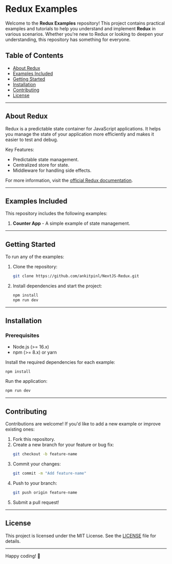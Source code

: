 # Redux Examples

Welcome to the **Redux Examples** repository! This project contains practical examples and tutorials to help you understand and implement **Redux** in various scenarios. Whether you're new to Redux or looking to deepen your understanding, this repository has something for everyone.

## Table of Contents
- [About Redux](#about-redux)
- [Examples Included](#examples-included)
- [Getting Started](#getting-started)
- [Installation](#installation)
- [Contributing](#contributing)
- [License](#license)

---

## About Redux

Redux is a predictable state container for JavaScript applications. It helps you manage the state of your application more efficiently and makes it easier to test and debug.

Key Features:
- Predictable state management.
- Centralized store for state.
- Middleware for handling side effects.

For more information, visit the [official Redux documentation](https://redux.js.org/).

---

## Examples Included

This repository includes the following examples:
1. **Counter App** - A simple example of state management.

---

## Getting Started

To run any of the examples:
1. Clone the repository:
   ```bash
   git clone https://github.com/ankitpinl/NextJS-Redux.git
   ```
2. Install dependencies and start the project:
   ```bash
   npm install
   npm run dev
   ```

---

## Installation

### Prerequisites
- Node.js (>= 16.x)
- npm (>= 8.x) or yarn

Install the required dependencies for each example:
```bash
npm install
```

Run the application:
```bash
npm run dev
```

---

## Contributing

Contributions are welcome! If you'd like to add a new example or improve existing ones:
1. Fork this repository.
2. Create a new branch for your feature or bug fix:
   ```bash
   git checkout -b feature-name
   ```
3. Commit your changes:
   ```bash
   git commit -m "Add feature-name"
   ```
4. Push to your branch:
   ```bash
   git push origin feature-name
   ```
5. Submit a pull request!

---

## License

This project is licensed under the MIT License. See the [LICENSE](LICENSE) file for details.

---

Happy coding! 🚀

